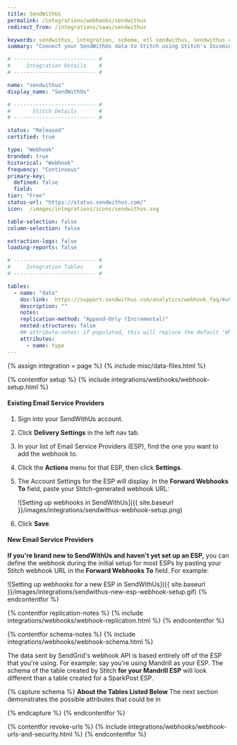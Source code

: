 ```yaml
---
title: SendWithUs
permalink: /integrations/webhooks/sendwithus
redirect_from: /integrations/saas/sendwithus

keywords: sendwithus, integration, schema, etl sendwithus, sendwithus etl, sendwithus schema, stitch webhooks
summary: "Connect your SendWithUs data to Stitch using Stitch's Incoming Webhooks integration. In this guide, you'll find setup instructions, info about replication, and the data you can expect to see in your data warehouse."

# -------------------------- #
#     Integration Details    #
# -------------------------- #

name: "sendwithus"
display_name: "SendWithUs"

# -------------------------- #
#       Stitch Details       #
# -------------------------- #

status: "Released"
certified: true

type: "Webhook"
branded: true
historical: "Webhook"
frequency: "Continuous"
primary-key:
  defined: false
  field: 
tier: "Free"
status-url: "https://status.sendwithus.com/"
icon:  /images/integrations/icons/sendwithus.svg

table-selection: false
column-selection: false

extraction-logs: false
loading-reports: false

# -------------------------- #
#     Integration Tables     #
# -------------------------- #

tables:
  - name: "data"
    doc-link:  https://support.sendwithus.com/analytics/webhook_faq/#what-do-these-webhooks-look-like
    description: ""
    notes: 
    replication-method: "Append-Only (Incremental)"
    nested-structures: false
    ## attribute-notes: if populated, this will replace the default "While we try to include everything here..." copy.
    attributes:
      - name: type
---
```

{% assign integration = page %}
{% include misc/data-files.html %}

{% contentfor setup %}
{% include integrations/webhooks/webhook-setup.html %}

#### Existing Email Service Providers

1. Sign into your SendWithUs account.
2. Click **Delivery Settings** in the left nav tab.
3. In your list of Email Service Providers (ESP), find the one you want to add the webhook to.
4. Click the **Actions** menu for that ESP, then click **Settings**.
5. The Account Settings for the ESP will display. In the **Forward Webhooks To** field, paste your Stitch-generated webhook URL:

   ![Setting up webhooks in SendWithUs]({{ site.baseurl }}/images/integrations/sendwithus-webhook-setup.png)
6. Click **Save**.

#### New Email Service Providers

**If you're brand new to SendWithUs and haven't yet set up an ESP,** you can define the webhook during the initial setup for most ESPs by pasting your Stitch webhook URL in the **Forward Webhooks To** field. For example:

![Setting up webhooks for a new ESP in SendWithUs]({{ site.baseurl }}/images/integrations/sendwithus-new-esp-webhook-setup.gif)
{% endcontentfor %}



{% contentfor replication-notes %}
{% include integrations/webhooks/webhook-replication.html %}
{% endcontentfor %}



{% contentfor schema-notes %}
{% include integrations/webhooks/webhook-schema.html %}

The data sent by SendGrid's webhook API is based entirely off of the ESP that you're using. For example: say you're using Mandrill as your ESP. The schema of the table created by Stitch **for your Mandrill ESP** will look different than a table created for a SparkPost ESP.

{% capture schema %}
**About the Tables Listed Below**
The next section demonstrates the possible attributes that could be in 

{% endcapture %}
{% endcontentfor %}



{% contentfor revoke-urls %}
{% include integrations/webhooks/webhook-urls-and-security.html %}
{% endcontentfor %}